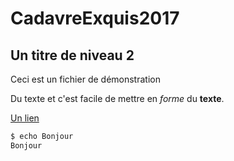 # CadavreExquis2017

## Un titre de niveau 2

Ceci est un fichier de démonstration

Du texte et c'est facile de mettre en *forme* du **texte**.

[Un lien](http://www.qwant.com)

```bash
$ echo Bonjour
Bonjour
```
